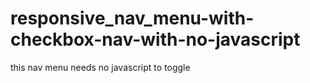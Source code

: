# responsive_nav_menu-with-checkbox-nav-with-no-javascript
this nav menu needs no javascript to toggle
